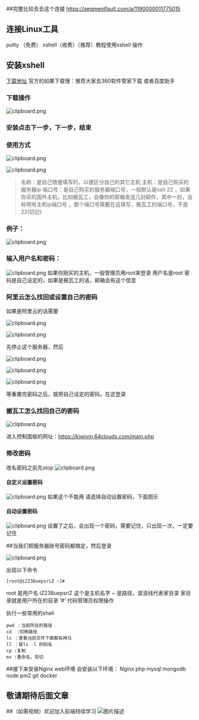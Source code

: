 ##完整比较去去这个连接
https://segmentfault.com/a/1190000011775015
## 连接Linux工具
putty （免费）
xshell（收费）（推荐）教程使用xshell 操作
## 安装xshell
[下载地址](http://www.netsarang.com/download/main.html)
官方的如果下载慢：推荐大家去360软件管家下载 或者百度助手  

### 下载操作
![clipboard.png](/img/bVXza9)

### 安装点击下一步，下一步，结束

### 使用方式

![clipboard.png](/img/bVXzcC)

![clipboard.png](/img/bVXzc0)

> 名称：是自己随便填写的，以便区分自己的其它主机
主机：是自己购买的服务器ip
>端口号：是自己购买的服务器端口号，一般默认是ssh 22 ，如果你买的国外主机，比如搬瓦工，会像你的邮箱发送几封邮件，其中一封，会标明有主机ip端口号 ，那个端口号需要在这填写，搬瓦工的端口号，不是22(切记)

### 例子：
![clipboard.png](/img/bVXzek)
### 输入用户名和密码：

![clipboard.png](/img/bVXzeP)
如果你刚买的主机，一般管理员用root来登录
用户名是root 
密码是自己设定的，如果是搬瓦工的话，邮箱会有这个信息
### 阿里云怎么找回或设置自己的密码
如果是阿里云的话需要

![clipboard.png](/img/bVXzf9)

![clipboard.png](/img/bVXzfI)

先停止这个服务器，然后

![clipboard.png](/img/bVXzgn)



![clipboard.png](/img/bVXzhp)


![clipboard.png](/img/bVXzgU)

等重置完密码之后，就把自己设定的密码，在这登录

### 搬瓦工怎么找回自己的密码

![clipboard.png](/img/bVXzky)

进入控制面板的网址：https://kiwivm.64clouds.com/main.php

### 修改密码
改名密码之前先stop
![clipboard.png](/img/bVXzkL)

#### 自定义设置密码
![clipboard.png](/img/bVXzkL)
如果这个不能用 请选择自动设置密码，下面图示
#### 自动设置密码

![clipboard.png](/img/bVXzli)
设置了之后，会出现一个密码，需要记住，只出现一次，一定要记住

##当我们把服务器账号密码都搞定，然后登录


![clipboard.png](/img/bVXzic)

出现以下命令
```
[root@iZ238uepsriZ ~]# 
```
root 是用户名
iZ238uepsriZ  这个是主机名字
~  是路径，波浪线代表家目录 家目录就是用户所在的目录
‘#’ 代码管理员权限操作

执行一些常用的shell
```
pwd ：当前所在的路径
cd  :切换路径
ls ：查看当前文件下面都有神马
ll ：是ls -l 的别名
cp :复制
mv :重命名，剪切

```
##接下来安装Nginx web环境 
会安装以下环境：
    Nginx 
    php
    mysql
    mongodb
    node
    pm2
    git
    docker
## 敬请期待后面文章
##（如需视频）欢迎加入前端持续学习
![图片描述][1]


  [1]: /img/bVXyL8